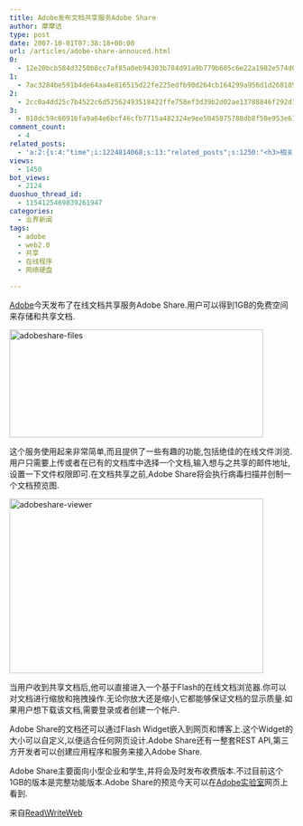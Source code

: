 ```yaml
---
title: Adobe发布文档共享服务Adobe Share
author: 摩摩诘
type: post
date: 2007-10-01T07:38:18+00:00
url: /articles/adobe-share-annouced.html
0:
  - 12e20bcb584d3250b8cc7af85a0eb94303b784d91a9b779b605c6e22a1982e574d0a2f6bbf45f45eea6cd205505dbb75
1:
  - 7ac3284be591b4de64aa4e816515d22fe225edfb90d264cb164299a956d1d2681051600fb95cfaa7bd5d78706b991c22
2:
  - 2cc0a4dd25c7b4522c6d52562493518422ffe758ef3d39b2d02ae13788846f292d167fb5ecf7a65aef0aa7a3d16df368
3:
  - 810dc59c60916fa9a64e6bcf46cfb7715a482324e9ee5045075788db8f50e953e61acaa5e7280c1e0f45e2f2823f965e
comment_count:
  - 4
related_posts:
  - 'a:2:{s:4:"time";i:1224814068;s:13:"related_posts";s:1250:"<h3>相关日志</h3><ul class="related_post"><li><a href="http://www.digglife.cn/articles/adobe-media-player-beta.html" title="Adobe将于今日正式发布Adobe Media Player Beta">Adobe将于今日正式发布Adobe Media Player Beta</a></li><li><a href="http://www.digglife.cn/articles/google-shared-stuff.html" title="Google Shared Stuff,没什么特别">Google Shared Stuff,没什么特别</a></li><li><a href="http://www.digglife.cn/articles/31-online-tools-for-presentations.html" title="31个在线演示文稿(Powerpoint)制作工具">31个在线演示文稿(Powerpoint)制作工具</a></li><li><a href="http://www.digglife.cn/articles/enhance-mobile-phone-pics.html" title="如何提高手机照片的质量">如何提高手机照片的质量</a></li><li><a href="http://www.digglife.cn/articles/air-applications-for-bloggers.html" title="适合博客使用的7个Adobe AIR程序">适合博客使用的7个Adobe AIR程序</a></li><li><a href="http://www.digglife.cn/articles/improve-your-image-online.html" title="在线一键优化你的照片">在线一键优化你的照片</a></li><li><a href="http://www.digglife.cn/articles/prism-extension.html" title="Prism扩展:将Web应用桌面化">Prism扩展:将Web应用桌面化</a></li></ul>";}'
views:
  - 1450
bot_views:
  - 2124
duoshuo_thread_id:
  - 1154125469839261947
categories:
  - 业界新闻
tags:
  - adobe
  - web2.0
  - 共享
  - 在线程序
  - 网络硬盘

---
```

<a title="Adobe" href="http://www.adobe.com" target="_blank">Adobe</a>今天发布了在线文档共享服务Adobe Share.用户可以得到1GB的免费空间来存储和共享文档.

[<img id="id" height="191" alt="adobeshare-files" src="https://www.digglife.net/wp-content/uploads/3/379/2007/10/adobeshare-files-thumb.jpg" width="450" />][1] 

<!--more-->

这个服务使用起来非常简单,而且提供了一些有趣的功能,包括绝佳的在线文件浏览.用户只需要上传或者在已有的文档库中选择一个文档,输入想与之共享的邮件地址,设置一下文件权限即可.在文档共享之前,Adobe Share将会执行病毒扫描并创制一个文档预览图.

[<img id="id" height="309" alt="adobeshare-viewer" src="https://www.digglife.net/wp-content/uploads/3/379/2007/10/adobeshare-viewer-thumb.jpg" width="450" />][2] 

当用户收到共享文档后,他可以直接进入一个基于Flash的在线文档浏览器.你可以对文档进行缩放和拖拽操作.无论你放大还是缩小,它都能够保证文档的显示质量.如果用户想下载该文档,需要登录或者创建一个帐户.

Adobe Share的文档还可以通过Flash Widget嵌入到网页和博客上.这个Widget的大小可以自定义,以便适合任何网页设计.Adobe Share还有一整套REST API,第三方开发者可以创建应用程序和服务来接入Adobe Share.

Adobe Share主要面向小型企业和学生,并将会及时发布收费版本.不过目前这个1GB的版本是完整功能版本.Adobe Share的预览今天可以在<a title="Adobe实验室" href="http://labs.adobe.com" target="_blank">Adobe实验室</a>网页上看到.

来自<a title="Adobe文档共享服务Adobe Share" href="http://www.readwriteweb.com/archives/adobe_announces_document_shari.php" target="_blank">Read\WriteWeb</a>

 [1]: https://www.digglife.net/wp-content/uploads/3/379/2007/10/adobeshare-files.jpg
 [2]: https://www.digglife.net/wp-content/uploads/3/379/2007/10/adobeshare-viewer.jpg
